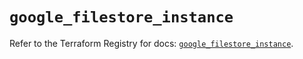 # `google_filestore_instance`

Refer to the Terraform Registry for docs: [`google_filestore_instance`](https://registry.terraform.io/providers/drfaust92/google/4.16.4/docs/resources/filestore_instance).
